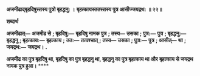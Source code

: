 **अजमीढाद्बृहदिषुस्तस्य पुत्रो बृहद्धनु: ।** **बृहत्कायस्ततस्तस्य पुत्र आसीज्जयद्रथ: ॥ २२॥** 

**शब्दार्थ** 

**अजमीढात्—** **अजमीढ से** **; बृहदिषु:—** **बृहदिषु नामक पुत्र** **; तस्य—** **उसका** **; पुत्र:—** **पुत्र** **; बृहद्धनु:—** **बृहद्धनु** **; बृहत्काय:—** **बृहत्काय** **;** **तत:—** **तत्पश्चात्** **; तस्य—** **उसका** **; पुत्र:—** **पुत्र** **; आसीत्—** **था** **; जयद्रथ:—** **जयद्रथ।** **.** 

**अजमीढ का पुत्र बृहदिषु था, बृहदिषु का पुत्र बृहद्धनु था, बृहद्धनु का पुत्र बृहत्काय था और** **बृहत्काय से जयद्रथ नामक पुत्र हुआ।** **** 